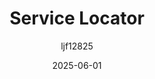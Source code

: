 ---
title: "Service Locator"
layout: single
date: 2025-06-01
categories: [笔记]
tags: [Unity, Architecture]
author: "ljf12825"
permalink: /posts/2025-08-02-Service-Locator/
---